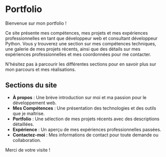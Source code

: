 # Portfolio

Bienvenue sur mon portfolio !

Ce site présente mes compétences, mes projets et mes expériences professionnelles en tant que développeur web et consultant développeur Python. Vous y trouverez une section sur mes compétences techniques, une galerie de mes projets récents, ainsi que des détails sur mes expériences professionnelles et mes coordonnées pour me contacter.

N'hésitez pas à parcourir les différentes sections pour en savoir plus sur mon parcours et mes réalisations.

## Sections du site

- **À propos** : Une brève introduction sur moi et ma passion pour le développement web.
- **Mes Compétences** : Une présentation des technologies et des outils que je maîtrise.
- **Portfolio** : Une sélection de mes projets récents avec des descriptions détaillées.
- **Expérience** : Un aperçu de mes expériences professionnelles passées.
- **Contactez-moi** : Mes informations de contact pour toute demande ou collaboration.

Merci de votre visite !
